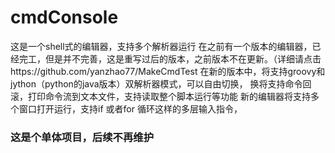# cmdConsole
这是一个shell式的编辑器，支持多个解析器运行
在之前有一个版本的编辑器，已经完工，但是并不完善，这是重写过后的版本，之前版本不在更新。（详细请点击https://github.com/yanzhao77/MakeCmdTest
在新的版本中，将支持groovy和jython（python的java版本）双解析器模式，可以自由切换，
换将支持命令回滚，打印命令流到文本文件，支持读取整个脚本运行等功能
新的编辑器将支持多个窗口打开运行，支持if 或者for 循环这样的多层输入指令，

### 这是个单体项目，后续不再维护
